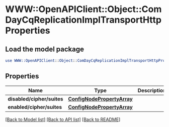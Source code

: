 # WWW::OpenAPIClient::Object::ComDayCqReplicationImplTransportHttpProperties

## Load the model package
```perl
use WWW::OpenAPIClient::Object::ComDayCqReplicationImplTransportHttpProperties;
```

## Properties
Name | Type | Description | Notes
------------ | ------------- | ------------- | -------------
**disabled/cipher/suites** | [**ConfigNodePropertyArray**](ConfigNodePropertyArray.md) |  | [optional] 
**enabled/cipher/suites** | [**ConfigNodePropertyArray**](ConfigNodePropertyArray.md) |  | [optional] 

[[Back to Model list]](../README.md#documentation-for-models) [[Back to API list]](../README.md#documentation-for-api-endpoints) [[Back to README]](../README.md)



